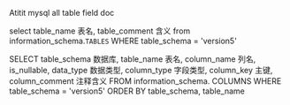 Atitit mysql all  table field doc



select table_name 表名,  table_comment 含义 from    	information_schema.`TABLES` 
WHERE
	table_schema = 'version5'



SELECT
	table_schema 数据库,
	table_name 表名,
	column_name 列名,
	is_nullable,
	data_type 数据类型,
	column_type 字段类型,
	column_key 主键,
	column_comment  注释含义
FROM
	information_schema. COLUMNS
WHERE
	table_schema = 'version5'
ORDER BY
	table_schema,
	table_name

